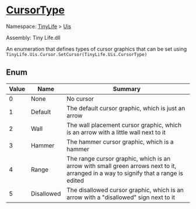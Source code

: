 # [CursorType](./CursorType.md)
Namespace: [TinyLife]() > [Uis]()

Assembly: Tiny Life.dll


An enumeration that defines types of cursor graphics that can be set using `TinyLife.Uis.Cursor.SetCursor(TinyLife.Uis.CursorType)`

##	Enum

| Value | Name | Summary | 
| --- | --- | --- | 
| 0 | None | No cursor | 
| 1 | Default | The default cursor graphic, which is just an arrow | 
| 2 | Wall | The wall placement cursor graphic, which is an arrow with a little wall next to it | 
| 3 | Hammer | The hammer cursor graphic, which is a hammer | 
| 4 | Range | The range cursor graphic, which is an arrow with small green arrows next to it, arranged in a way to signify that a range is edited | 
| 5 | Disallowed | The disallowed cursor graphic, which is an arrow with a "disallowed" sign next to it | 


